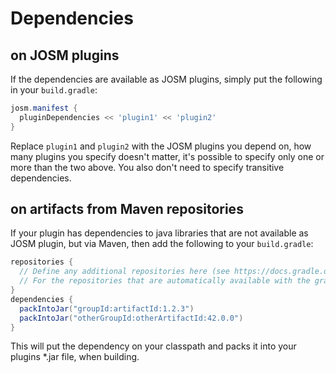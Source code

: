 # Dependencies

## on JOSM plugins
If the dependencies are available as JOSM plugins, simply put the following in your `build.gradle`:
```gradle
josm.manifest {
  pluginDependencies << 'plugin1' << 'plugin2'
}
```
Replace `plugin1` and `plugin2` with the JOSM plugins you depend on, how many plugins you specify doesn't matter, it's possible to specify only one or more than the two above. You also don't need to specify transitive dependencies.

## on artifacts from Maven repositories

If your plugin has dependencies to java libraries that are not available as JOSM plugin, but via Maven, then add the following to your `build.gradle`:

```gradle
repositories {
  // Define any additional repositories here (see https://docs.gradle.org/4.8/userguide/declaring_repositories.html)
  // For the repositories that are automatically available with the gradle-josm-plugin, see https://floscher.gitlab.io/gradle-josm-plugin/kdoc/latest/gradle-josm-plugin/org.openstreetmap.josm.gradle.plugin.config/-josm-plugin-extension/repositories.html
}
dependencies {
  packIntoJar("groupId:artifactId:1.2.3")
  packIntoJar("otherGroupId:otherArtifactId:42.0.0")
}
```

This will put the dependency on your classpath and packs it into your plugins \*.jar file, when building.
